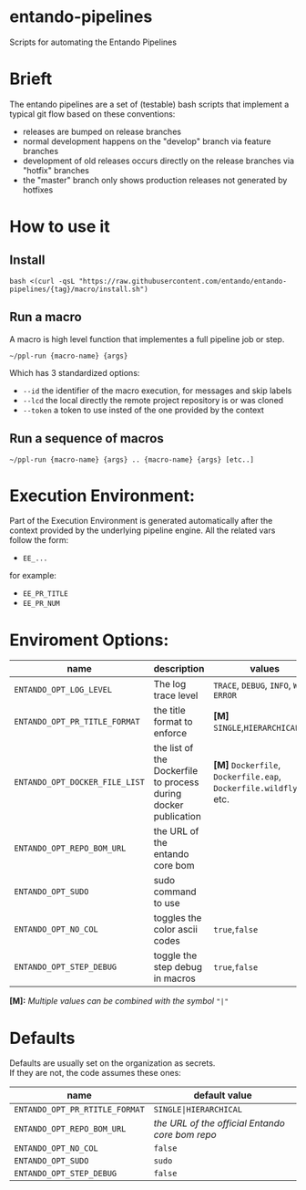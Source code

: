 # entando-pipelines

Scripts for automating the Entando Pipelines

# Brieft
The entando pipelines are a set of (testable) bash scripts that implement a typical git flow based on these conventions:

 - releases are bumped on release branches
 - normal development happens on the "develop" branch via feature branches
 - development of old releases occurs directly on the release branches via "hotfix" branches
 - the "master" branch only shows production releases not generated by hotfixes

 
# How to use it

## Install

```
bash <(curl -qsL "https://raw.githubusercontent.com/entando/entando-pipelines/{tag}/macro/install.sh")
```

## Run a macro

A macro is high level function that implementes a full pipeline job or step.

```
~/ppl-run {macro-name} {args}
```

Which has 3 standardized options:

 - `--id`    the identifier of the macro execution, for messages and skip labels
 - `--lcd`   the local directly the remote project repository is or was cloned
 - `--token` a token to use insted of the one provided by the context
 
## Run a sequence of macros

```
~/ppl-run {macro-name} {args} .. {macro-name} {args} [etc..]
```

# Execution Environment:

Part of the Execution Environment is generated automatically after the context provided by the underlying pipeline engine. All the related vars follow the form:

 - `EE_...`
 
for example:
  
 - `EE_PR_TITLE`
 - `EE_PR_NUM`

# Enviroment Options:

| name | description | values |
| - | - | - |
| `ENTANDO_OPT_LOG_LEVEL`  | The log trace level |`TRACE`, `DEBUG`, `INFO`, `WARN`, `ERROR` |
| `ENTANDO_OPT_PR_TITLE_FORMAT` | the title format to enforce | **[M]** `SINGLE`,`HIERARCHICAL`,`ANY` |
| `ENTANDO_OPT_DOCKER_FILE_LIST` | the list of the Dockerfile to process during docker publication | **[M]** `Dockerfile`, `Dockerfile.eap`, `Dockerfile.wildfly`, etc. |
| `ENTANDO_OPT_REPO_BOM_URL`  | the URL of the entando core bom | |
| `ENTANDO_OPT_SUDO` | sudo command to use | |
| `ENTANDO_OPT_NO_COL` | toggles the color ascii codes | `true`,`false` |
| `ENTANDO_OPT_STEP_DEBUG` | toggle the step debug in macros | `true`,`false` |

**[M]:** _Multiple values can be combined with the symbol_ `"|"`


# Defaults

Defaults are usually set on the organization as secrets.  
If they are not, the code assumes these ones:  


| name | default value |
| - | - |
| `ENTANDO_OPT_PR_RTITLE_FORMAT` | `SINGLE\|HIERARCHICAL` |
| `ENTANDO_OPT_REPO_BOM_URL`  | _the URL of the official Entando core bom repo_ |
| `ENTANDO_OPT_NO_COL` | `false` |
| `ENTANDO_OPT_SUDO` | `sudo` |
| `ENTANDO_OPT_STEP_DEBUG` | `false` |
